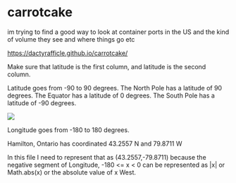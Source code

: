# carrotcake

im trying to find a good way to look at container ports in the US and the kind of volume they see and where things go etc

https://dactyrafficle.github.io/carrotcake/

Make sure that latitude is the first column, and latitude is the second column.

Latitude goes from -90 to 90 degrees.
The North Pole has a latitude of 90 degrees.
The Equator has a latitude of 0 degrees.
The South Pole has a latitude of -90 degrees.

![](images/latitude.png)

Longitude goes from -180 to 180 degrees.

Hamilton, Ontario has coordinated 43.2557 N and 79.8711 W

In this file I need to represent that as (43.2557,-79.8711) because the negative segment of Longitude, -180 <= x < 0 can be represented as |x| or Math.abs(x) or the absolute value of x West.



